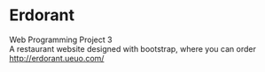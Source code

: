 # Erdorant
Web Programming Project 3<br/>
A restaurant website designed with bootstrap, where you can order<br/>
http://erdorant.ueuo.com/
